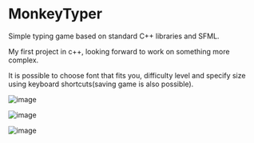 # MonkeyTyper
Simple typing game based on standard C++ libraries and SFML.

My first project in c++, looking forward to work on something more complex.

It is possible to choose font that fits you, difficulty level and specify size using keyboard shortcuts(saving game is also possible).

![image](https://github.com/jtomaszewski03/MonkeyTyper/assets/163217755/7af5f484-4097-47e3-a751-a70568c6519d)

![image](https://github.com/jtomaszewski03/MonkeyTyper/assets/163217755/1fac2bb6-fa7c-48fd-939b-2e8c08e78943)

![image](https://github.com/jtomaszewski03/MonkeyTyper/assets/163217755/c09b9cf6-0aa6-4f8d-a121-28fd8d7b5d8a)



